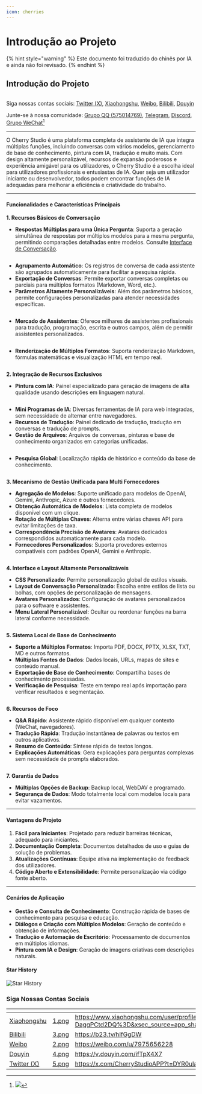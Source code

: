 ```yaml
---
icon: cherries
---
```


# Introdução ao Projeto

{% hint style="warning" %}
Este documento foi traduzido do chinês por IA e ainda não foi revisado.
{% endhint %}

## Introdução do Projeto

<figure><img src=".gitbook/assets/docs-readme-banner1.png" alt=""><figcaption></figcaption></figure>

Siga nossas contas sociais: [Twitter (X)](https://x.com/CherryStudioAPP), [Xiaohongshu](https://www.xiaohongshu.com/user/profile/662b6853000000000b031d9a), [Weibo](https://weibo.com/u/7975656228), [Bilibili](https://space.bilibili.com/3546657515898892), [Douyin](https://www.douyin.com/user/MS4wLjABAAAAmw9A54m5J0hHVMQY5eGrVJ-EHDoOS0hgJ6M1F9MN2Tn2V163A0xrC4_KVzfmQSxC)

Junte-se à nossa comunidade: [Grupo QQ (575014769)](https://qm.qq.com/q/lo0D4qVZKi), [Telegram](https://t.me/CherryStudioAI), [Discord](https://discord.gg/wez8HtpxqQ), [Grupo WeChat](#user-content-fn-1)[^1]

***

O Cherry Studio é uma plataforma completa de assistente de IA que integra múltiplas funções, incluindo conversas com vários modelos, gerenciamento de base de conhecimento, pintura com IA, tradução e muito mais. Com design altamente personalizável, recursos de expansão poderosos e experiência amigável para os utilizadores, o Cherry Studio é a escolha ideal para utilizadores profissionais e entusiastas de IA. Quer seja um utilizador iniciante ou desenvolvedor, todos podem encontrar funções de IA adequadas para melhorar a eficiência e criatividade do trabalho.

***

#### **Funcionalidades e Características Principais**

**1. Recursos Básicos de Conversação**

* **Respostas Múltiplas para uma Única Pergunta**: Suporta a geração simultânea de respostas por múltiplos modelos para a mesma pergunta, permitindo comparações detalhadas entre modelos. Consulte [Interface de Conversação](cherrystudio/preview/chat.md).

<figure><img src=".gitbook/assets/docs-readme-1 (1).png" alt=""><figcaption></figcaption></figure>

* **Agrupamento Automático**: Os registros de conversa de cada assistente são agrupados automaticamente para facilitar a pesquisa rápida.
* **Exportação de Conversas**: Permite exportar conversas completas ou parciais para múltiplos formatos (Markdown, Word, etc.).
* **Parâmetros Altamente Personalizáveis**: Além dos parâmetros básicos, permite configurações personalizadas para atender necessidades específicas.

<figure><img src=".gitbook/assets/docs-readme-2 (2).png" alt=""><figcaption></figcaption></figure>

* **Mercado de Assistentes**: Oferece milhares de assistentes profissionais para tradução, programação, escrita e outros campos, além de permitir assistentes personalizados.

<figure><img src=".gitbook/assets/docs-readme-4.png" alt=""><figcaption></figcaption></figure>

* **Renderização de Múltiplos Formatos**: Suporta renderização Markdown, fórmulas matemáticas e visualização HTML em tempo real.

<figure><img src=".gitbook/assets/docs-readme-3 (1).png" alt=""><figcaption></figcaption></figure>

**2. Integração de Recursos Exclusivos**

* **Pintura com IA**: Painel especializado para geração de imagens de alta qualidade usando descrições em linguagem natural.

<figure><img src=".gitbook/assets/docs-readme-5.png" alt=""><figcaption></figcaption></figure>

* **Mini Programas de IA**: Diversas ferramentas de IA para web integradas, sem necessidade de alternar entre navegadores.
* **Recursos de Tradução**: Painel dedicado de tradução, tradução em conversas e tradução de prompts.
* **Gestão de Arquivos**: Arquivos de conversas, pinturas e base de conhecimento organizados em categorias unificadas.

<figure><img src=".gitbook/assets/docs-readme-6.png" alt=""><figcaption></figcaption></figure>

* **Pesquisa Global**: Localização rápida de histórico e conteúdo da base de conhecimento.

<figure><img src=".gitbook/assets/docs-readme-7.png" alt=""><figcaption></figcaption></figure>

**3. Mecanismo de Gestão Unificada para Multi Fornecedores**

* **Agregação de Modelos**: Suporte unificado para modelos de OpenAI, Gemini, Anthropic, Azure e outros fornecedores.
* **Obtenção Automática de Modelos**: Lista completa de modelos disponível com um clique.
* **Rotação de Múltiplas Chaves**: Alterna entre várias chaves API para evitar limitações de taxa.
* **Correspondência Precisão de Avatares**: Avatares dedicados correspondidos automaticamente para cada modelo.
* **Fornecedores Personalizados**: Suporta provedores externos compatíveis com padrões OpenAI, Gemini e Anthropic.

<figure><img src=".gitbook/assets/docs-readme-8.png" alt=""><figcaption></figcaption></figure>

**4. Interface e Layout Altamente Personalizáveis**

* **CSS Personalizado**: Permite personalização global de estilos visuais.
* **Layout de Conversação Personalizado**: Escolha entre estilos de lista ou bolhas, com opções de personalização de mensagens.
* **Avatares Personalizados**: Configuração de avatares personalizados para o software e assistentes.
* **Menu Lateral Personalizável**: Ocultar ou reordenar funções na barra lateral conforme necessidade.

<figure><img src=".gitbook/assets/docs-readme-9.png" alt=""><figcaption></figcaption></figure>

**5. Sistema Local de Base de Conhecimento**

* **Suporte a Múltiplos Formatos**: Importa PDF, DOCX, PPTX, XLSX, TXT, MD e outros formatos.
* **Múltiplas Fontes de Dados**: Dados locais, URLs, mapas de sites e conteúdo manual.
* **Exportação de Base de Conhecimento**: Compartilha bases de conhecimento processadas.
* **Verificação de Pesquisa**: Teste em tempo real após importação para verificar resultados e segmentação.

<figure><img src=".gitbook/assets/docs-readme-10.png" alt=""><figcaption></figcaption></figure>

**6. Recursos de Foco**

* **Q\&A Rápido**: Assistente rápido disponível em qualquer contexto (WeChat, navegadores).
* **Tradução Rápida**: Tradução instantânea de palavras ou textos em outros aplicativos.
* **Resumo de Conteúdo**: Síntese rápida de textos longos.
* **Explicações Automáticas**: Gera explicações para perguntas complexas sem necessidade de prompts elaborados.

<figure><img src=".gitbook/assets/docs-readme-11.png" alt=""><figcaption></figcaption></figure>

**7. Garantia de Dados**

* **Múltiplas Opções de Backup**: Backup local, WebDAV e programado.
* **Segurança de Dados**: Modo totalmente local com modelos locais para evitar vazamentos.

***

#### **Vantagens do Projeto**

1. **Fácil para Iniciantes**: Projetado para reduzir barreiras técnicas, adequado para iniciantes.
2. **Documentação Completa**: Documentos detalhados de uso e guias de solução de problemas.
3. **Atualizações Contínuas**: Equipe ativa na implementação de feedback dos utilizadores.
4. **Código Aberto e Extensibilidade**: Permite personalização via código fonte aberto.

***

#### **Cenários de Aplicação**

* **Gestão e Consulta de Conhecimento**: Construção rápida de bases de conhecimento para pesquisa e educação.
* **Diálogos e Criação com Múltiplos Modelos**: Geração de conteúdo e obtenção de informações.
* **Tradução e Automação de Escritório**: Processamento de documentos em múltiplos idiomas.
* **Pintura com IA e Design**: Geração de imagens criativas com descrições naturais.

#### Star History

![Star History](https://urlscan.io/liveshot/?width=1300\&height=620\&url=https://cherrystarhistory.ocool.online/)

### Siga Nossas Contas Sociais

<table data-view="cards"><thead><tr><th></th><th data-hidden data-card-cover data-type="files"></th><th data-hidden data-card-target data-type="content-ref"></th></tr></thead><tbody><tr><td><a href="https://www.xiaohongshu.com/user/profile/662b6853000000000b031d9a?xsec_token=YB_1nKvlH4r5hPYVVbbsNHF8Y6n6AKlm5-DaggPCtd2DQ%3D&#x26;xsec_source=app_share&#x26;xhsshare=CopyLink&#x26;appuid=662b6853000000000b031d9a&#x26;apptime=1738627324&#x26;share_id=ace5db41b5954fab8d98a2a7865a62bc&#x26;share_channel=copy_link">Xiaohongshu</a></td><td><a href=".gitbook/assets/1.png">1.png</a></td><td><a href="https://www.xiaohongshu.com/user/profile/662b6853000000000b031d9a?xsec_token=YB_1nKvlH4r5hPYVVbbsNHF8Y6n6AKlm5-DaggPCtd2DQ%3D&#x26;xsec_source=app_share&#x26;xhsshare=CopyLink&#x26;appuid=662b6853000000000b031d9a&#x26;apptime=1738627324&#x26;share_id=ace5db41b5954fab8d98a2a7865a62bc&#x26;share_channel=copy_link">https://www.xiaohongshu.com/user/profile/662b6853000000000b031d9a?xsec_token=YB_1nKvlH4r5hPYVVbbsNHF8Y6n6AKlm5-DaggPCtd2DQ%3D&#x26;xsec_source=app_share&#x26;xhsshare=CopyLink&#x26;appuid=662b6853000000000b031d9a&#x26;apptime=1738627324&#x26;share_id=ace5db41b5954fab8d98a2a7865a62bc&#x26;share_channel=copy_link</a></td></tr><tr><td><a href="https://b23.tv/hIfGgDW">Bilibili</a></td><td><a href=".gitbook/assets/3.png">3.png</a></td><td><a href="https://b23.tv/hIfGgDW">https://b23.tv/hIfGgDW</a></td></tr><tr><td><a href="https://weibo.com/u/7975656228">Weibo</a></td><td><a href=".gitbook/assets/2.png">2.png</a></td><td><a href="https://weibo.com/u/7975656228">https://weibo.com/u/7975656228</a></td></tr><tr><td><a href="https://v.douyin.com/ifTpX4X7">Douyin</a></td><td><a href=".gitbook/assets/4.png">4.png</a></td><td><a href="https://v.douyin.com/ifTpX4X7">https://v.douyin.com/ifTpX4X7</a></td></tr><tr><td><a href="https://x.com/CherryStudioAPP?t=DYR0ulaLur-bO4Us3bG79A&#x26;s=05">Twitter (X)</a></td><td><a href=".gitbook/assets/5.png">5.png</a></td><td><a href="https://x.com/CherryStudioAPP?t=DYR0ulaLur-bO4Us3bG79A&#x26;s=05">https://x.com/CherryStudioAPP?t=DYR0ulaLur-bO4Us3bG79A&#x26;s=05</a></td></tr></tbody></table>

[^1]: ![](.gitbook/assets/image.png)
